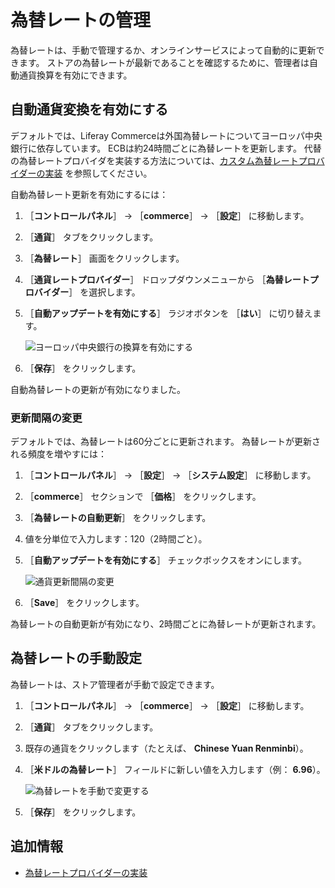 # 為替レートの管理

為替レートは、手動で管理するか、オンラインサービスによって自動的に更新できます。 ストアの為替レートが最新であることを確認するために、管理者は自動通貨換算を有効にできます。

## 自動通貨変換を有効にする

デフォルトでは、Liferay Commerceは外国為替レートについてヨーロッパ中央銀行に依存しています。 ECBは約24時間ごとに為替レートを更新します。 代替の為替レートプロバイダを実装する方法については、[カスタム為替レートプロバイダーの実装](../../developer-guide/sales/implementing-an-exchange-rate-provider.md) を参照してください。

自動為替レート更新を有効にするには：

1. ［**コントロールパネル**］ → ［**commerce**］ → ［**設定**］ に移動します。
1. ［**通貨**］ タブをクリックします。
1. ［**為替レート**］ 画面をクリックします。
1. ［**通貨レートプロバイダー**］ ドロップダウンメニューから ［**為替レートプロバイダー**］ を選択します。
1. ［**自動アップデートを有効にする**］ ラジオボタンを ［**はい**］ に切り替えます。

    ![ヨーロッパ中央銀行の換算を有効にする](./managing-exchange-rates/images/01.png)

1. ［**保存**］ をクリックします。

自動為替レートの更新が有効になりました。

### 更新間隔の変更

デフォルトでは、為替レートは60分ごとに更新されます。 為替レートが更新される頻度を増やすには：

1. ［**コントロールパネル**］ → ［**設定**］ → ［**システム設定**］ に移動します。
1. ［**commerce**］ セクションで ［**価格**］ をクリックします。
1. ［**為替レートの自動更新**］ をクリックします。
1. 値を分単位で入力します：120（2時間ごと）。
1. ［**自動アップデートを有効にする**］ チェックボックスをオンにします。

    ![通貨更新間隔の変更](./managing-exchange-rates/images/02.png)

1. ［**Save**］ をクリックします。

為替レートの自動更新が有効になり、2時間ごとに為替レートが更新されます。

## 為替レートの手動設定

為替レートは、ストア管理者が手動で設定できます。

1. ［**コントロールパネル**］ → ［**commerce**］ → ［**設定**］ に移動します。
1. ［**通貨**］ タブをクリックします。
1. 既存の通貨をクリックします（たとえば、 **Chinese Yuan Renminbi**）。
1. ［**米ドルの為替レート**］ フィールドに新しい値を入力します（例： **6.96**）。

    ![為替レートを手動で変更する](./managing-exchange-rates/images/03.png)

1. ［**保存**］ をクリックします。

## 追加情報

* [為替レートプロバイダーの実装](../../developer-guide/sales/implementing-an-exchange-rate-provider.md)
